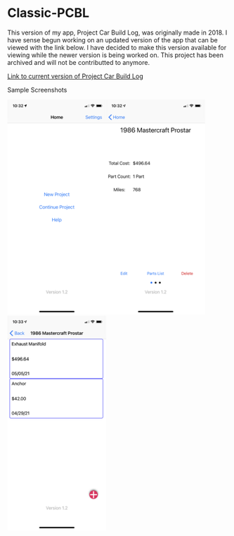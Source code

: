 # Classic-PCBL

This version of my app, Project Car Build Log, was originally made in 2018. I have sense begun working on an updated version of the app that can be viewed with
the link below. I have decided to make this version available for viewing while the newer version is being worked on. This project has been archived and will 
not be contributted to anymore.

[Link to current version of Project Car Build Log](https://github.com/Kozhaikin/Project-Car-Build-Log)

<bold>Sample Screenshots</bold>

<img src="https://github.com/Kozhaikin/Classic-PCBL/blob/master/Media/Screenshot%20Home.png" width="225" height="487"><img src="https://github.com/Kozhaikin/Classic-PCBL/blob/master/Media/Screenshot%20Project%20Page.png" width="225" height="487"> <img src="https://github.com/Kozhaikin/Classic-PCBL/blob/master/Media/Screenshot%20Parts%20List.png" width="225" height="487">
